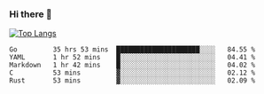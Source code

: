 ### Hi there 👋

<!--
**3Xpl0it3r/3Xpl0it3r** is a ✨ _special_ ✨ repository because its `README.md` (this file) appears on your GitHub profile.

Here are some ideas to get you started:

- 🔭 I’m currently working on ...
- 🌱 I’m currently learning ...
- 👯 I’m looking to collaborate on ...
- 🤔 I’m looking for help with ...
- 💬 Ask me about ...
- 📫 How to reach me: ...
- 😄 Pronouns: ...
- ⚡ Fun fact: ...
-->


[![Top Langs](https://github-readme-stats.vercel.app/api/top-langs/?username=3Xpl0it3r&layout=compact)](https://github.com/3Xpl0it3r/3Xpl0it3r)

<!--START_SECTION:waka-->
```text
Go         35 hrs 53 mins  █████████████████████░░░░   84.55 % 
YAML       1 hr 52 mins    █░░░░░░░░░░░░░░░░░░░░░░░░   04.41 % 
Markdown   1 hr 42 mins    █░░░░░░░░░░░░░░░░░░░░░░░░   04.02 % 
C          53 mins         ▓░░░░░░░░░░░░░░░░░░░░░░░░   02.12 % 
Rust       53 mins         ▓░░░░░░░░░░░░░░░░░░░░░░░░   02.09 % 
```
<!--END_SECTION:waka-->
